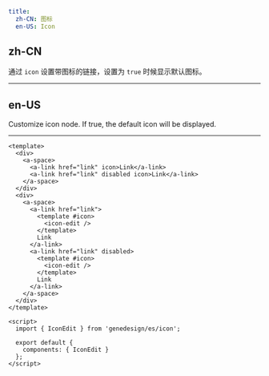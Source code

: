 ```yaml
title:
  zh-CN: 图标
  en-US: Icon
```

## zh-CN

通过 `icon` 设置带图标的链接，设置为 `true` 时候显示默认图标。

---

## en-US

Customize icon node. If true, the default icon will be displayed.


---

```vue
<template>
  <div>
    <a-space>
      <a-link href="link" icon>Link</a-link>
      <a-link href="link" disabled icon>Link</a-link>
    </a-space>
  </div>
  <div>
    <a-space>
      <a-link href="link">
        <template #icon>
          <icon-edit />
        </template>
        Link
      </a-link>
      <a-link href="link" disabled>
        <template #icon>
          <icon-edit />
        </template>
        Link
      </a-link>
    </a-space>
  </div>
</template>

<script>
  import { IconEdit } from 'genedesign/es/icon';

  export default {
    components: { IconEdit }
  };
</script>
```
